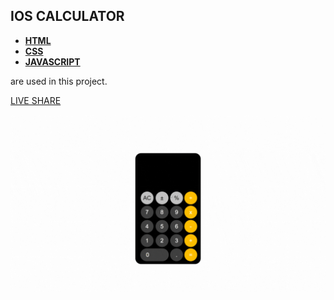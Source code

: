 ## 	                                IOS CALCULATOR

- <u>**HTML**</u>
- <u>**CSS**</u>
- <u>**JAVASCRIPT**</u>

 are used in this project.
 
 
[LIVE SHARE](https://ekremufacik.github.io/ios-calculator/)

<img src=".\calculator-gif.gif" alt="calculator-gif" style="zoom: 200%;" />

